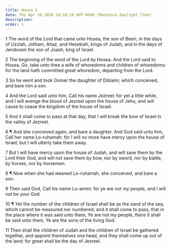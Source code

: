 ```yaml
---
title: Hosea 1
date: Thu Apr 16 2020 14:10:19 GMT-0600 (Mountain Daylight Time)
description: 
order: 1
---
```


<p>
  1 The word of the Lord that came unto Hosea, the son of Beeri, in the days of
  Uzziah, Jotham, Ahaz, and Hezekiah, kings of Judah, and in the days of
  Jeroboam the son of Joash, king of Israel.
</p>
<p>
  2 The beginning of the word of the Lord by Hosea. And the Lord said to Hosea,
  Go, take unto thee a wife of whoredoms and children of whoredoms: for the land
  hath committed great whoredom, departing from the Lord.
</p>
<p>
  3 So he went and took Gomer the daughter of Diblaim; which conceived, and bare
  him a son.
</p>
<p>
  4 And the Lord said unto him, Call his name Jezreel; for yet a little while,
  and I will avenge the blood of Jezreel upon the house of Jehu, and will cause
  to cease the kingdom of the house of Israel.
</p>
<p>
  5 And it shall come to pass at that day, that I will break the bow of Israel
  in the valley of Jezreel.
</p>
<p>
  6 &#xB6; And she conceived again, and bare a daughter. And God said unto him,
  Call her name Lo-ruhamah: for I will no more have mercy upon the house of
  Israel; but I will utterly take them away.
</p>
<p>
  7 But I will have mercy upon the house of Judah, and will save them by the
  Lord their God, and will not save them by bow, nor by sword, nor by battle, by
  horses, nor by horsemen.
</p>
<p>
  8 &#xB6; Now when she had weaned Lo-ruhamah, she conceived, and bare a son.
</p>
<p>
  9 Then said God, Call his name Lo-ammi: for ye are not my people, and I will
  not be your God.
</p>
<p>
  10 &#xB6; Yet the number of the children of Israel shall be as the sand of the
  sea, which cannot be measured nor numbered; and it shall come to pass, that in
  the place where it was said unto them, Ye are not my people, there it shall be
  said unto them, Ye are the sons of the living God.
</p>
<p>
  11 Then shall the children of Judah and the children of Israel be gathered
  together, and appoint themselves one head, and they shall come up out of the
  land: for great shall be the day of Jezreel.
</p>
